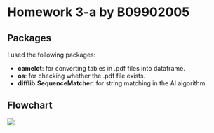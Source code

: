 # Homework 3-a by B09902005

## Packages

I used the following packages:
- **camelot**: for converting tables in .pdf files into dataframe. 
- **os**: for checking whether the .pdf file exists.
- **difflib.SequenceMatcher**: for string matching in the AI algorithm.

## Flowchart

![](https://hackmd.io/_uploads/SyCdICIB6.png)
